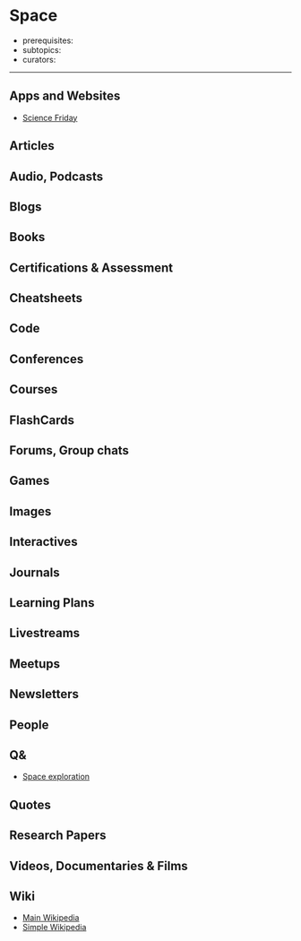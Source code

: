 # Space

- prerequisites:
- subtopics:
- curators:

------

## Apps and Websites

- [Science Friday](https://www.sciencefriday.com/topics/space/)

## Articles

## Audio, Podcasts

## Blogs

## Books

## Certifications & Assessment

## Cheatsheets

## Code

## Conferences

## Courses

## FlashCards

## Forums, Group chats

## Games

## Images

## Interactives

## Journals

## Learning Plans

## Livestreams

## Meetups

## Newsletters

## People

## Q&

- [Space exploration](https://space.stackexchange.com)

## Quotes

## Research Papers

## Videos, Documentaries & Films

## Wiki

- [Main Wikipedia](https://en.wikipedia.org/wiki/Outer_space)
- [Simple Wikipedia](https://simple.wikipedia.org/wiki/Outer_space)

